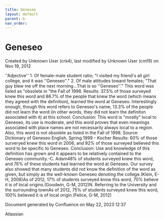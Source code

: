 ```yaml
---
title: Geneseo
layout: default
parent: G
nav_order:
---
```


# Geneseo

Created by  Unknown User (crk4), last modified by  Unknown User (cmf9) on Nov 19, 2012

''Adjective'' 1. Of female-male student ratio; &quot;I visited my friend's all girl college, and it was ''Geneseo''.&quot; 2. Of male attitudes toward females; &quot;That guy blew me off the next morning...That is so ''Geneseo''.&quot; This word was listed as &quot;obsolete in &quot;the Fall of 1998. Results: 37.5% of those surveyed knew this word and 86.7% of the people that knew the word (which means they agreed with the definition), learned the word at Geneseo. Interestingly enough, though this word refers to Geneseo's name, 13.3% of the people did not learn the word (in other words, they did not learn the definiton associated with it) at this school. Conclusion: This word is &quot;mostly&quot; local to Geneseo, its use is moderate, and this word proves that even meanings associated with place names are not necessarily always local to a region. Also, this word is not obsolete as listed in the Fall of 1998. Source: Dictionary of Geneseo English, Spring 1999 - Kocher Results: 60% of those surveryed knew this word in 2006, and 92% of those surveyed believed this word to be specific to Geneseo. Conclusion: Use and knowledge of this definition has grown and it appears to be relatively contained to the Geneseo community.-C. Adam48% of students surveyed knew this word, and 76% of these students had learned the word at Geneseo. Our survey also showed that many students did not know the definition of the word as given, but simply as the well-known Geneseo denoting the college.(Klein, E-H, 2008)As of 2012, 17% of students surveyed know this word, 70% believe it is of local origins.(Goodwin, G-M, 2012)N. Referring to the University and the surrounding townAs of 2012, 75% of students surveyed knew this word, 100% believed it is of local origin.(Felice, G-M, 2012)

Document generated by Confluence on May 22, 2023 12:37

Atlassian
